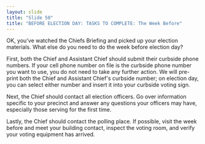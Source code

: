 ```yaml
---
layout: slide
title: "Slide 50"
title: "BEFORE ELECTION DAY: TASKS TO COMPLETE: The Week Before"
---
```


OK, you've watched the Chiefs Briefing and picked up your election materials. What else do you need to do the week before election day?

First, both the Chief and Assistant Chief should submit their curbside phone numbers. If your cell phone number on file is the curbside phone number you want to use, you do not need to take any further action. We will pre-print both the Chief and Assistant Chief's curbside number; on election day, you can select either number and insert it into your curbside voting sign.

Next, the Chief should contact all election officers. Go over information specific to your precinct and answer any questions your officers may have, especially those serving for the first time.

Lastly, the Chief should contact the polling place. If possible, visit the week before and meet your building contact, inspect the voting room, and verify your voting equipment has arrived.
